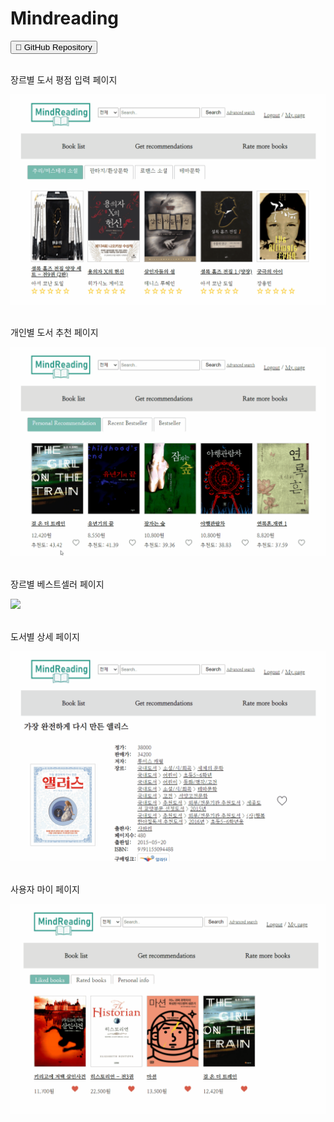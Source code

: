 # Mindreading
<button onclick="location.href='https://github.com/leee5495/Mindreading'" type="button">&#128193; GitHub Repository</button>
<br><br>

장르별 도서 평점 입력 페이지
<br>

<img src="images/rate_book.gif?raw=true"/>
<br><br>

개인별 도서 추천 페이지
<br>

<img src="images/recommendation.gif?raw=true"/>
<br><br>

장르별 베스트셀러 페이지
<br>

<img src="images/best_seller.gif?raw=true"/>
<br><br>

도서별 상세 페이지
<br>

<img src="images/book_detail.gif?raw=true"/>
<br><br>

사용자 마이 페이지
<br>

<img src="images/my_page.gif?raw=true"/>
